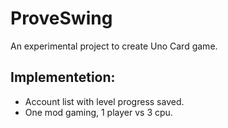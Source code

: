 # ProveSwing

<p> An experimental project to create Uno Card game. </p>

<h2> Implementetion: </h2>

- Account list with level progress saved.
- One mod gaming, 1 player vs 3 cpu.